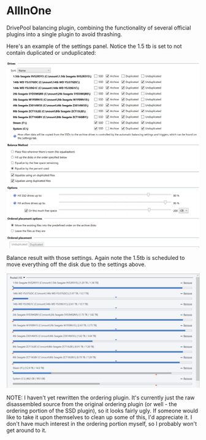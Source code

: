 # AllInOne
 DrivePool balancing plugin, combining the functionality of several official plugins into a single plugin to avoid thrashing.
 
 Here's an example of the settings panel. Notice the 1.5 tb is set to not contain duplicated or unduplicated:

![Settings](https://github.com/cjmanca/AllInOne/blob/main/Images/settings-example.png?raw=true)

Balance result with those settings. Again note the 1.5tb is scheduled to move everything off the disk due to the settings above.

![Settings](https://github.com/cjmanca/AllInOne/blob/main/Images/result-example.png?raw=true)

NOTE: I haven't yet rewritten the ordering plugin. It's currently just the raw disassembled source from the original ordering plugin (or well - the ordering portion of the SSD plugin), so it looks fairly ugly. If someone would like to take it upon themselves to clean up some of this, I'd appreciate it. I don't have much interest in the ordering portion myself, so I probably won't get around to it.
